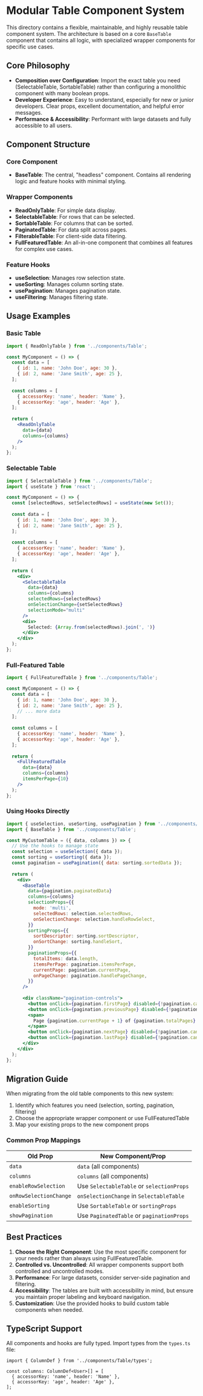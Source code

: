# Modular Table Component System

This directory contains a flexible, maintainable, and highly reusable table component system. The architecture is based on a core `BaseTable` component that contains all logic, with specialized wrapper components for specific use cases.

## Core Philosophy

- **Composition over Configuration**: Import the exact table you need (SelectableTable, SortableTable) rather than configuring a monolithic component with many boolean props.
- **Developer Experience**: Easy to understand, especially for new or junior developers. Clear props, excellent documentation, and helpful error messages.
- **Performance & Accessibility**: Performant with large datasets and fully accessible to all users.

## Component Structure

### Core Component

- **BaseTable**: The central, "headless" component. Contains all rendering logic and feature hooks with minimal styling.

### Wrapper Components

- **ReadOnlyTable**: For simple data display.
- **SelectableTable**: For rows that can be selected.
- **SortableTable**: For columns that can be sorted.
- **PaginatedTable**: For data split across pages.
- **FilterableTable**: For client-side data filtering.
- **FullFeaturedTable**: An all-in-one component that combines all features for complex use cases.

### Feature Hooks

- **useSelection**: Manages row selection state.
- **useSorting**: Manages column sorting state.
- **usePagination**: Manages pagination state.
- **useFiltering**: Manages filtering state.

## Usage Examples

### Basic Table

```jsx
import { ReadOnlyTable } from '../components/Table';

const MyComponent = () => {
  const data = [
    { id: 1, name: 'John Doe', age: 30 },
    { id: 2, name: 'Jane Smith', age: 25 },
  ];
  
  const columns = [
    { accessorKey: 'name', header: 'Name' },
    { accessorKey: 'age', header: 'Age' },
  ];
  
  return (
    <ReadOnlyTable 
      data={data} 
      columns={columns} 
    />
  );
};
```

### Selectable Table

```jsx
import { SelectableTable } from '../components/Table';
import { useState } from 'react';

const MyComponent = () => {
  const [selectedRows, setSelectedRows] = useState(new Set());
  
  const data = [
    { id: 1, name: 'John Doe', age: 30 },
    { id: 2, name: 'Jane Smith', age: 25 },
  ];
  
  const columns = [
    { accessorKey: 'name', header: 'Name' },
    { accessorKey: 'age', header: 'Age' },
  ];
  
  return (
    <div>
      <SelectableTable 
        data={data} 
        columns={columns} 
        selectedRows={selectedRows}
        onSelectionChange={setSelectedRows}
        selectionMode="multi"
      />
      <div>
        Selected: {Array.from(selectedRows).join(', ')}
      </div>
    </div>
  );
};
```

### Full-Featured Table

```jsx
import { FullFeaturedTable } from '../components/Table';

const MyComponent = () => {
  const data = [
    { id: 1, name: 'John Doe', age: 30 },
    { id: 2, name: 'Jane Smith', age: 25 },
    // ... more data
  ];
  
  const columns = [
    { accessorKey: 'name', header: 'Name' },
    { accessorKey: 'age', header: 'Age' },
  ];
  
  return (
    <FullFeaturedTable 
      data={data} 
      columns={columns} 
      itemsPerPage={10}
    />
  );
};
```

### Using Hooks Directly

```jsx
import { useSelection, useSorting, usePagination } from '../components/Table/hooks';
import { BaseTable } from '../components/Table';

const MyCustomTable = ({ data, columns }) => {
  // Use the hooks to manage state
  const selection = useSelection({ data });
  const sorting = useSorting({ data });
  const pagination = usePagination({ data: sorting.sortedData });
  
  return (
    <div>
      <BaseTable 
        data={pagination.paginatedData}
        columns={columns}
        selectionProps={{
          mode: 'multi',
          selectedRows: selection.selectedRows,
          onSelectionChange: selection.handleRowSelect,
        }}
        sortingProps={{
          sortDescriptor: sorting.sortDescriptor,
          onSortChange: sorting.handleSort,
        }}
        paginationProps={{
          totalItems: data.length,
          itemsPerPage: pagination.itemsPerPage,
          currentPage: pagination.currentPage,
          onPageChange: pagination.handlePageChange,
        }}
      />
      
      <div className="pagination-controls">
        <button onClick={pagination.firstPage} disabled={!pagination.canPreviousPage}>First</button>
        <button onClick={pagination.previousPage} disabled={!pagination.canPreviousPage}>Previous</button>
        <span>
          Page {pagination.currentPage + 1} of {pagination.totalPages}
        </span>
        <button onClick={pagination.nextPage} disabled={!pagination.canNextPage}>Next</button>
        <button onClick={pagination.lastPage} disabled={!pagination.canNextPage}>Last</button>
      </div>
    </div>
  );
};
```

## Migration Guide

When migrating from the old table components to this new system:

1. Identify which features you need (selection, sorting, pagination, filtering)
2. Choose the appropriate wrapper component or use FullFeaturedTable
3. Map your existing props to the new component props

### Common Prop Mappings

| Old Prop | New Component/Prop |
|---------|-------------------|
| `data` | `data` (all components) |
| `columns` | `columns` (all components) |
| `enableRowSelection` | Use `SelectableTable` or `selectionProps` |
| `onRowSelectionChange` | `onSelectionChange` in `SelectableTable` |
| `enableSorting` | Use `SortableTable` or `sortingProps` |
| `showPagination` | Use `PaginatedTable` or `paginationProps` |

## Best Practices

1. **Choose the Right Component**: Use the most specific component for your needs rather than always using FullFeaturedTable.
2. **Controlled vs. Uncontrolled**: All wrapper components support both controlled and uncontrolled modes.
3. **Performance**: For large datasets, consider server-side pagination and filtering.
4. **Accessibility**: The tables are built with accessibility in mind, but ensure you maintain proper labeling and keyboard navigation.
5. **Customization**: Use the provided hooks to build custom table components when needed.

## TypeScript Support

All components and hooks are fully typed. Import types from the `types.ts` file:

```tsx
import { ColumnDef } from '../components/Table/types';

const columns: ColumnDef<User>[] = [
  { accessorKey: 'name', header: 'Name' },
  { accessorKey: 'age', header: 'Age' },
];
```
